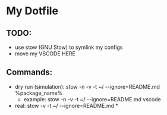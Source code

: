 # My Dotfile

## TODO:
- use stow (GNU Stow) to symlink my configs
- move my VSCODE HERE 

## Commands:

- dry run (simulation): stow -n -v -t ~/ --ignore=README.md %package_name%
    - example: stow -n -v -t ~/ --ignore=README.md vscode
- real: stow -v -t ~/ --ignore=README.md *
